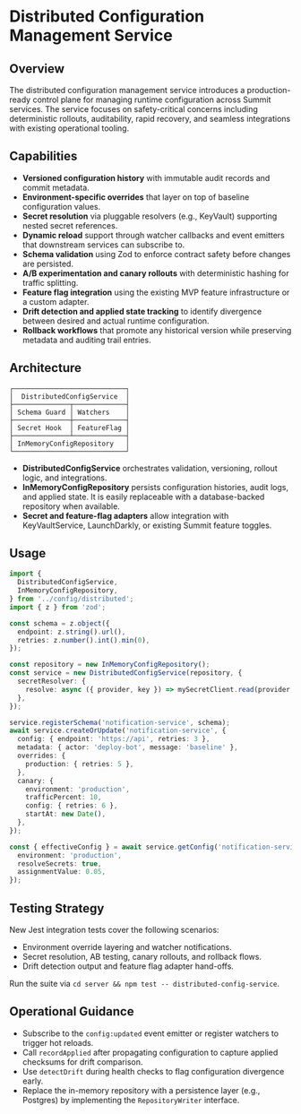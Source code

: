 # Distributed Configuration Management Service

## Overview
The distributed configuration management service introduces a production-ready control plane for managing runtime configuration across Summit services. The service focuses on safety-critical concerns including deterministic rollouts, auditability, rapid recovery, and seamless integrations with existing operational tooling.

## Capabilities
- **Versioned configuration history** with immutable audit records and commit metadata.
- **Environment-specific overrides** that layer on top of baseline configuration values.
- **Secret resolution** via pluggable resolvers (e.g., KeyVault) supporting nested secret references.
- **Dynamic reload** support through watcher callbacks and event emitters that downstream services can subscribe to.
- **Schema validation** using Zod to enforce contract safety before changes are persisted.
- **A/B experimentation and canary rollouts** with deterministic hashing for traffic splitting.
- **Feature flag integration** using the existing MVP feature infrastructure or a custom adapter.
- **Drift detection and applied state tracking** to identify divergence between desired and actual runtime configuration.
- **Rollback workflows** that promote any historical version while preserving metadata and auditing trail entries.

## Architecture
```
┌────────────────────────────┐
│  DistributedConfigService  │
├──────────────┬─────────────┤
│ Schema Guard │ Watchers    │
├──────────────┼─────────────┤
│ Secret Hook  │ FeatureFlag │
├──────────────┴─────────────┤
│ InMemoryConfigRepository   │
└────────────────────────────┘
```
- **DistributedConfigService** orchestrates validation, versioning, rollout logic, and integrations.
- **InMemoryConfigRepository** persists configuration histories, audit logs, and applied state. It is easily replaceable with a database-backed repository when available.
- **Secret and feature-flag adapters** allow integration with KeyVaultService, LaunchDarkly, or existing Summit feature toggles.

## Usage
```ts
import {
  DistributedConfigService,
  InMemoryConfigRepository,
} from '../config/distributed';
import { z } from 'zod';

const schema = z.object({
  endpoint: z.string().url(),
  retries: z.number().int().min(0),
});

const repository = new InMemoryConfigRepository();
const service = new DistributedConfigService(repository, {
  secretResolver: {
    resolve: async ({ provider, key }) => mySecretClient.read(provider, key),
  },
});

service.registerSchema('notification-service', schema);
await service.createOrUpdate('notification-service', {
  config: { endpoint: 'https://api', retries: 3 },
  metadata: { actor: 'deploy-bot', message: 'baseline' },
  overrides: {
    production: { retries: 5 },
  },
  canary: {
    environment: 'production',
    trafficPercent: 10,
    config: { retries: 6 },
    startAt: new Date(),
  },
});

const { effectiveConfig } = await service.getConfig('notification-service', {
  environment: 'production',
  resolveSecrets: true,
  assignmentValue: 0.05,
});
```

## Testing Strategy
New Jest integration tests cover the following scenarios:
- Environment override layering and watcher notifications.
- Secret resolution, AB testing, canary rollouts, and rollback flows.
- Drift detection output and feature flag adapter hand-offs.

Run the suite via `cd server && npm test -- distributed-config-service`.

## Operational Guidance
- Subscribe to the `config:updated` event emitter or register watchers to trigger hot reloads.
- Call `recordApplied` after propagating configuration to capture applied checksums for drift comparison.
- Use `detectDrift` during health checks to flag configuration divergence early.
- Replace the in-memory repository with a persistence layer (e.g., Postgres) by implementing the `RepositoryWriter` interface.
